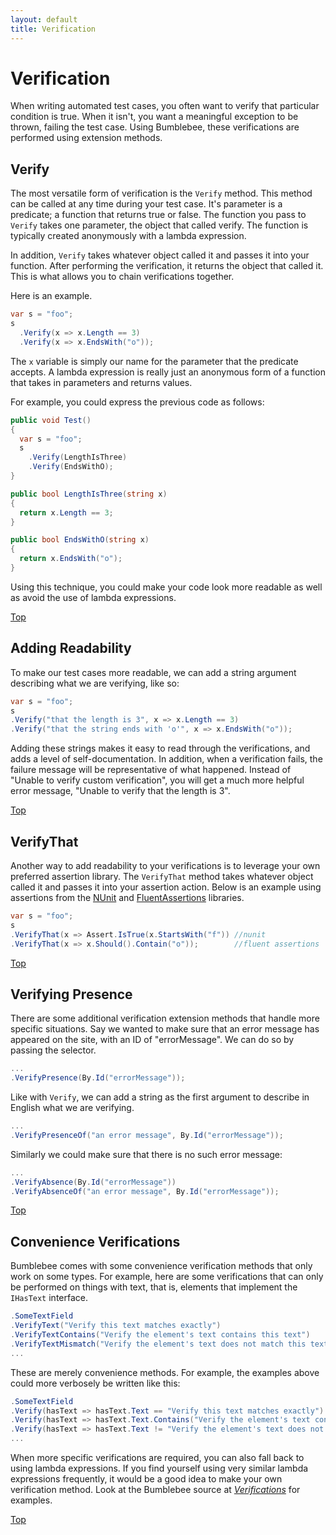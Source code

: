 ```yaml
---
layout: default
title: Verification
---
```


# Verification

When writing automated test cases, you often want to verify that particular condition is true. When it isn't, you want a meaningful exception to be thrown, failing the test case. Using Bumblebee, these verifications are performed using extension methods.

## Verify

The most versatile form of verification is the `Verify` method. This method can be called at any time during your test case. It's parameter is a predicate; a function that returns true or false. The function you pass to `Verify` takes one parameter, the object that called verify. The function is typically created anonymously with a lambda expression.

In addition, `Verify` takes whatever object called it and passes it into your function. After performing the verification, it returns the object that called it. This is what allows you to chain verifications together.

Here is an example.

```c#
var s = "foo";
s
  .Verify(x => x.Length == 3)
  .Verify(x => x.EndsWith("o"));
```

The `x` variable is simply our name for the parameter that the predicate accepts. A lambda expression is really just an anonymous form of a function that takes in parameters and returns values.  

For example, you could express the previous code as follows:

```c#
public void Test()
{
  var s = "foo";
  s
    .Verify(LengthIsThree)
    .Verify(EndsWithO);
}

public bool LengthIsThree(string x)
{
  return x.Length == 3;
}

public bool EndsWithO(string x)
{
  return x.EndsWith("o");
}
```

Using this technique, you could make your code look more readable as well as avoid the use of lambda expressions.

[Top](./verification)

## Adding Readability

To make our test cases more readable, we can add a string argument describing what we are verifying, like so:

```c#
var s = "foo";
s
.Verify("that the length is 3", x => x.Length == 3)
.Verify("that the string ends with 'o'", x => x.EndsWith("o"));
```

Adding these strings makes it easy to read through the verifications, and adds a level of self-documentation. In addition, when a verification fails, the failure message will be representative of what happened. Instead of "Unable to verify custom verification", you will get a much more helpful error message, "Unable to verify that the length is 3".

[Top](./verification)

## VerifyThat

Another way to add readability to your verifications is to leverage your own preferred assertion library.  The `VerifyThat` method takes whatever object called it and passes it into your assertion action.  Below is an example using assertions from the [NUnit](http://nunit.org) and [FluentAssertions](https://github.com/dennisdoomen/fluentassertions/wiki) libraries.

```c#
var s = "foo";
s
.VerifyThat(x => Assert.IsTrue(x.StartsWith("f")) //nunit
.VerifyThat(x => x.Should().Contain("o"));        //fluent assertions
```

[Top](./verification)

## Verifying Presence

There are some additional verification extension methods that handle more specific situations.  Say we wanted to make sure that an error message has appeared on the site, with an ID of "errorMessage".  We can do so by passing the selector.

```c#
...
.VerifyPresence(By.Id("errorMessage"));
```

Like with `Verify`, we can add a string as the first argument to describe in English what we are verifying. 

```c#
...
.VerifyPresenceOf("an error message", By.Id("errorMessage"));
```
Similarly we could make sure that there is no such error message:

```c#
...
.VerifyAbsence(By.Id("errorMessage"))
.VerifyAbsenceOf("an error message", By.Id("errorMessage"));
```

[Top](./verification)

## Convenience Verifications

Bumblebee comes with some convenience verification methods that only work on some types. For example, here are some verifications that can only be performed on things with text, that is, elements that implement the `IHasText` interface.

```c#
.SomeTextField
.VerifyText("Verify this text matches exactly")
.VerifyTextContains("Verify the element's text contains this text")
.VerifyTextMismatch("Verify the element's text does not match this text")
...
```

These are merely convenience methods. For example, the examples above could more verbosely be written like this:

```c#
.SomeTextField
.Verify(hasText => hasText.Text == "Verify this text matches exactly")
.Verify(hasText => hasText.Text.Contains("Verify the element's text contains this text"))
.Verify(hasText => hasText.Text != "Verify the element's text does not match this text")
...
```

When more specific verifications are required, you can also fall back to using lambda expressions. If you find yourself using very similar lambda expressions frequently, it would be a good idea to make your own verification method. Look at the Bumblebee source at [*Verifications*](../blob/master/Bumblebee/Extensions/Verification.cs) for examples.

[Top](./verification)

